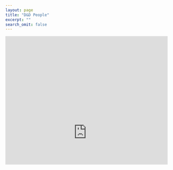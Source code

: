 ```yaml
---
layout: page
title: "D&D People"
excerpt: ""
search_omit: false
---
```


<div style="height: 400px; width: 100%; overflow: scroll">
  <iframe src="https://drive.google.com/embeddedfolderview?id=0B2RH_BSaD6YPN1FySkNyM2JuSms#list" style="width:100%; height:600px; border:0;"></iframe>
  <ul class="posts">
  {% assign count = 0 %}
  {% for post in site.posts %}
    {% if post.tags contains 'rpg_people' %}
        {% assign count = count|plus:1 %}
        <div class="post_info">
          <li>
            <a href="{{ post.url }}">{{ post.title }}</a>
          </li>
        </div>
    {% endif %}
  {% endfor %}
  </ul>
</div>